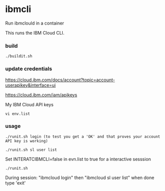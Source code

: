 # ibmcli
Run ibmclould in a container

This runs the IBM Cloud CLI.


### build

```
./buildit.sh
```

### update credentials 
https://cloud.ibm.com/docs/account?topic=account-userapikey&interface=ui

https://cloud.ibm.com/iam/apikeys 

My IBM Cloud API keys

```
vi env.list
```

### usage

```
./runit.sh login (to test you get a 'OK' and that proves your account API key is working)

./runit.sh sl user list
```

Set INTERATCIBMCLI=false in evn.list to true for a interactive sesssion
```
./runit.sh 
```

During session: "ibmcloud login" then "ibmcloud sl user list" when done type 'exit'
